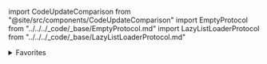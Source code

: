 import CodeUpdateComparison from "@site/src/components/CodeUpdateComparison"
import EmptyProtocol from "../../../_code/_base/EmptyProtocol.md"
import LazyListLoaderProtocol from "../../../_code/_base/LazyListLoaderProtocol.md"

<details>
  <summary>Favorites</summary>
  <div>
<details>
        <summary>Success</summary>
        <CodeUpdateComparison oldCode={ " favoritesSuccessViewTemplate: (([Recipe], @escaping () -> Void) -> AnyView)?"}   newCode={<LazyListLoaderProtocol />}/>
    </details>
<details>
        <summary>Empty</summary>
        <CodeUpdateComparison 
oldCode= {" var emptyFavoritePage: (@Composable() (visitCatalog: () -> Unit,) -> Unit)?"}
            newCode={<EmptyProtocol />}/>
    </details>
  </div>
</details>